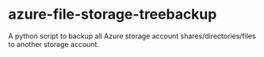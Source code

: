 # azure-file-storage-treebackup
A python script to backup all Azure storage account shares/directories/files to another storage account.
